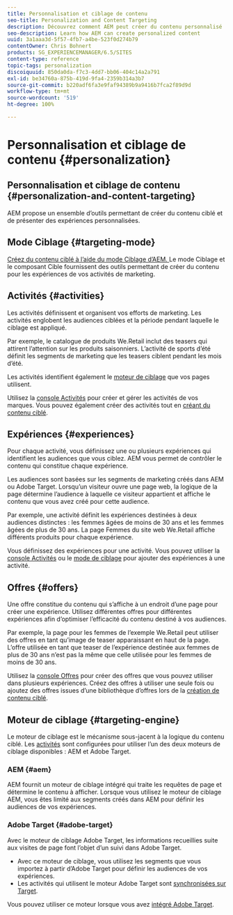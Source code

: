 ```yaml
---
title: Personnalisation et ciblage de contenu
seo-title: Personalization and Content Targeting
description: Découvrez comment AEM peut créer du contenu personnalisé
seo-description: Learn how AEM can create personalized content
uuid: 3a1aaa3d-5f57-4fb7-a4be-523f0d274b79
contentOwner: Chris Bohnert
products: SG_EXPERIENCEMANAGER/6.5/SITES
content-type: reference
topic-tags: personalization
discoiquuid: 850da0da-f7c3-4dd7-bb06-404c14a2a791
exl-id: be34760a-875b-419d-9fa4-2359b314a3b7
source-git-commit: b220adf6fa3e9faf94389b9a9416b7fca2f89d9d
workflow-type: tm+mt
source-wordcount: '519'
ht-degree: 100%

---
```


# Personnalisation et ciblage de contenu {#personalization}

## Personnalisation et ciblage de contenu {#personalization-and-content-targeting}

AEM propose un ensemble d’outils permettant de créer du contenu ciblé et de présenter des expériences personnalisées.

## Mode Ciblage {#targeting-mode}

[Créez du contenu ciblé à l’aide du mode Ciblage d’AEM. ](/help/sites-authoring/content-targeting-touch.md) Le mode Ciblage et le composant Cible fournissent des outils permettant de créer du contenu pour les expériences de vos activités de marketing.

## Activités {#activities}

Les activités définissent et organisent vos efforts de marketing. Les activités englobent les audiences ciblées et la période pendant laquelle le ciblage est appliqué.

Par exemple, le catalogue de produits We.Retail inclut des teasers qui attirent l’attention sur les produits saisonniers. L’activité de sports d’été définit les segments de marketing que les teasers ciblent pendant les mois d’été.

Les activités identifient également le [moteur de ciblage](/help/sites-authoring/personalization.md#targeting-engine) que vos pages utilisent.

Utilisez la [console Activités](/help/sites-authoring/activitylib.md) pour créer et gérer les activités de vos marques. Vous pouvez également créer des activités tout en [créant du contenu ciblé](/help/sites-authoring/content-targeting-touch.md).

## Expériences {#experiences}

Pour chaque activité, vous définissez une ou plusieurs expériences qui identifient les audiences que vous ciblez. AEM vous permet de contrôler le contenu qui constitue chaque expérience.

Les audiences sont basées sur les segments de marketing créés dans AEM ou Adobe Target. Lorsqu’un visiteur ouvre une page web, la logique de la page détermine l’audience à laquelle ce visiteur appartient et affiche le contenu que vous avez créé pour cette audience.

Par exemple, une activité définit les expériences destinées à deux audiences distinctes : les femmes âgées de moins de 30 ans et les femmes âgées de plus de 30 ans. La page Femmes du site web We.Retail affiche différents produits pour chaque expérience.

Vous définissez des expériences pour une activité. Vous pouvez utiliser la [console Activités](/help/sites-authoring/activitylib.md#adding-editing-an-activity-using-the-activities-console) ou le [mode de ciblage](/help/sites-authoring/content-targeting-touch.md#adding-and-removing-experiences-using-targeting-mode) pour ajouter des expériences à une activité.

## Offres {#offers}

Une offre constitue du contenu qui s’affiche à un endroit d’une page pour créer une expérience. Utilisez différentes offres pour différentes expériences afin d’optimiser l’efficacité du contenu destiné à vos audiences.

Par exemple, la page pour les femmes de l’exemple We.Retail peut utiliser des offres en tant qu’image de teaser apparaissant en haut de la page. L’offre utilisée en tant que teaser de l’expérience destinée aux femmes de plus de 30 ans n’est pas la même que celle utilisée pour les femmes de moins de 30 ans.

Utilisez la [console Offres](/help/sites-authoring/offerlib.md) pour créer des offres que vous pouvez utiliser dans plusieurs expériences. Créez des offres à utiliser une seule fois ou ajoutez des offres issues d’une bibliothèque d’offres lors de la [création de contenu ciblé](/help/sites-authoring/content-targeting-touch.md).

## Moteur de ciblage {#targeting-engine}

Le moteur de ciblage est le mécanisme sous-jacent à la logique du contenu ciblé. Les [activités](/help/sites-authoring/activitylib.md) sont configurées pour utiliser l’un des deux moteurs de ciblage disponibles : AEM et Adobe Target.

### AEM {#aem}

AEM fournit un moteur de ciblage intégré qui traite les requêtes de page et détermine le contenu à afficher. Lorsque vous utilisez le moteur de ciblage AEM, vous êtes limité aux segments créés dans AEM pour définir les audiences de vos expériences.

### Adobe Target {#adobe-target}

Avec le moteur de ciblage Adobe Target, les informations recueillies suite aux visites de page font l’objet d’un suivi dans Adobe Target.

* Avec ce moteur de ciblage, vous utilisez les segments que vous importez à partir d’Adobe Target pour définir les audiences de vos expériences.
* Les activités qui utilisent le moteur Adobe Target sont [synchronisées sur Target](/help/sites-authoring/activitylib.md#synchronizing-activities-with-adobe-target).

Vous pouvez utiliser ce moteur lorsque vous avez [intégré Adobe Target](/help/sites-administering/opt-in.md).
